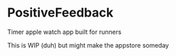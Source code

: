 # PositiveFeedback
Timer apple watch app built for runners

This is WIP (duh) but might make the appstore someday
